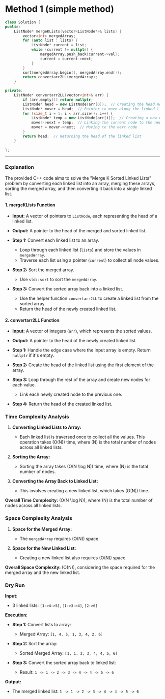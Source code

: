 # Method 1 (simple method)
```cpp
class Solution {
public:
    ListNode* mergeKLists(vector<ListNode*>& lists) {
        vector<int> mergedArray;
        for (auto list : lists) {
            ListNode* current = list;
            while (current != nullptr) {
                mergedArray.push_back(current->val);
                current = current->next;
            }
        }
        sort(mergedArray.begin(), mergedArray.end());
        return convertarr2LL(mergedArray);
    }

private:
    ListNode* convertarr2LL(vector<int>& arr) {
        if (arr.empty()) return nullptr;
        ListNode* head = new ListNode(arr[0]);  // Creating the head node
        ListNode* mover = head;  // Pointer to move along the linked list
        for (size_t i = 1; i < arr.size(); i++) {
            ListNode* temp = new ListNode(arr[i]);  // Creating a new node for each element
            mover->next = temp;  // Linking the current node to the new node
            mover = mover->next;  // Moving to the next node
        }
        return head;  // Returning the head of the linked list
    }
    
};
```

---

### Explanation

The provided C++ code aims to solve the "Merge K Sorted Linked Lists" problem by converting each linked list into an array, merging these arrays, sorting the merged array, and then converting it back into a single linked list.

#### 1. **mergeKLists Function**

- **Input:** A vector of pointers to `ListNode`, each representing the head of a linked list.
- **Output:** A pointer to the head of the merged and sorted linked list.

- **Step 1:** Convert each linked list to an array.
  - Loop through each linked list (`lists`) and store the values in `mergedArray`.
  - Traverse each list using a pointer (`current`) to collect all node values.

- **Step 2:** Sort the merged array.
  - Use `std::sort` to sort the `mergedArray`.

- **Step 3:** Convert the sorted array back into a linked list.
  - Use the helper function `convertarr2LL` to create a linked list from the sorted array.
  - Return the head of the newly created linked list.

#### 2. **convertarr2LL Function**

- **Input:** A vector of integers (`arr`), which represents the sorted values.
- **Output:** A pointer to the head of the newly created linked list.

- **Step 1:** Handle the edge case where the input array is empty. Return `nullptr` if it's empty.
- **Step 2:** Create the head of the linked list using the first element of the array.
- **Step 3:** Loop through the rest of the array and create new nodes for each value.
  - Link each newly created node to the previous one.
- **Step 4:** Return the head of the created linked list.

### Time Complexity Analysis

1. **Converting Linked Lists to Array:**
   - Each linked list is traversed once to collect all the values. This operation takes \(O(N)\) time, where \(N\) is the total number of nodes across all linked lists.

2. **Sorting the Array:**
   - Sorting the array takes \(O(N \log N)\) time, where \(N\) is the total number of nodes.

3. **Converting the Array Back to Linked List:**
   - This involves creating a new linked list, which takes \(O(N)\) time.

**Overall Time Complexity:** \(O(N \log N)\), where \(N\) is the total number of nodes across all linked lists.

### Space Complexity Analysis

1. **Space for the Merged Array:**
   - The `mergedArray` requires \(O(N)\) space.

2. **Space for the New Linked List:**
   - Creating a new linked list also requires \(O(N)\) space.

**Overall Space Complexity:** \(O(N)\), considering the space required for the merged array and the new linked list.

### Dry Run

**Input:** 
- 3 linked lists: `[1->4->5]`, `[1->3->4]`, `[2->6]`

**Execution:**
- **Step 1:** Convert lists to array:
  - Merged Array: `[1, 4, 5, 1, 3, 4, 2, 6]`
  
- **Step 2:** Sort the array:
  - Sorted Merged Array: `[1, 1, 2, 3, 4, 4, 5, 6]`
  
- **Step 3:** Convert the sorted array back to linked list:
  - Result: `1 -> 1 -> 2 -> 3 -> 4 -> 4 -> 5 -> 6`

**Output:**
- The merged linked list: `1 -> 1 -> 2 -> 3 -> 4 -> 4 -> 5 -> 6`
